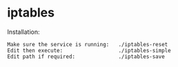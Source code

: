 iptables
========
Installation:
```
Make sure the service is running:   ./iptables-reset
Edit then execute:                  ./iptables-simple
Edit path if required:              ./iptables-save
```
